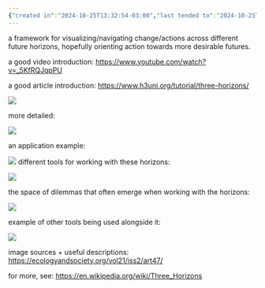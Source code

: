 ```yaml
---
{"created in":"2024-10-25T13:32:54-03:00","last tended to":"2024-10-25T14:28:20-03:00","tags":["framework","futures","design","regeneration","metacrisis","sensemaking","🌿"],"dg-publish":true,"notestage":["🌿"],"created":"2024-10-25T13:32:54.437-03:00","updated":"2025-05-21T13:09:35.067-03:00","aliases":["3 horizons","horizons of change","horizons of transformation"],"permalink":"/models-and-frameworks/design/three-horizons/","dgPassFrontmatter":true}
---
```


a framework for visualizing/navigating change/actions across different future horizons, hopefully orienting action towards more desirable futures.

a good video introduction: https://www.youtube.com/watch?v=_5KfRQJqpPU

a good article introduction: https://www.h3uni.org/tutorial/three-horizons/


![](https://i.imgur.com/ghhSZ7W.png)

more detailed:

![](https://i.imgur.com/rWLgpxB.png)

an application example:

![](https://i.imgur.com/FLcpSD5.png)
different tools for working with these horizons:

![](https://i.imgur.com/Qq0f2NC.png)

the space of dilemmas that often emerge when working with the horizons:

![](https://i.imgur.com/vUaOOYy.png)

example of other tools being used alongside it:

![](https://i.imgur.com/IYNkVPB.png)

image sources + useful descriptions: https://ecologyandsociety.org/vol21/iss2/art47/

for more, see: https://en.wikipedia.org/wiki/Three_Horizons